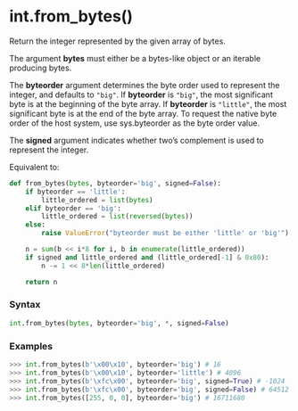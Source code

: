 # int.from_bytes()

Return the integer represented by the given array of bytes.

The argument **bytes** must either be a bytes-like object or an iterable producing bytes.

The **byteorder** argument determines the byte order used to represent the integer, and defaults to `"big"`. If **byteorder** is `"big"`, the most significant byte is at the beginning of the byte array. If **byteorder** is `"little"`, the most significant byte is at the end of the byte array. To request the native byte order of the host system, use sys.byteorder as the byte order value.

The **signed** argument indicates whether two’s complement is used to represent the integer.

Equivalent to:

```python
def from_bytes(bytes, byteorder='big', signed=False):
    if byteorder == 'little':
        little_ordered = list(bytes)
    elif byteorder == 'big':
        little_ordered = list(reversed(bytes))
    else:
        raise ValueError("byteorder must be either 'little' or 'big'")

    n = sum(b << i*8 for i, b in enumerate(little_ordered))
    if signed and little_ordered and (little_ordered[-1] & 0x80):
        n -= 1 << 8*len(little_ordered)

    return n
```

### Syntax

```python
int.from_bytes(bytes, byteorder='big', *, signed=False)
```

### Examples

```python
>>> int.from_bytes(b'\x00\x10', byteorder='big') # 16
>>> int.from_bytes(b'\x00\x10', byteorder='little') # 4096
>>> int.from_bytes(b'\xfc\x00', byteorder='big', signed=True) # -1024
>>> int.from_bytes(b'\xfc\x00', byteorder='big', signed=False) # 64512
>>> int.from_bytes([255, 0, 0], byteorder='big') # 16711680
```